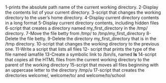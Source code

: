 1-prints the absolute path name of the current working directory.
2-Display the contents list of your current directory.
3-script that changes the working directory to the user’s home directory.
4-Display current directory contents in a long format
5-Display current directory contents, including hidden files
6-script that creates a directory named my_first_directory in the /tmp/ directory.
7-Move the file betty from /tmp/ to /tmp/my_first_directory
8-Delete the file betty.
9-Delete the directory my_first_directory that is in the /tmp directory.
10-script that changes the working directory to the previous one.
11-Write a script that lists all files
12- script that prints the type of the file named iamafile
13-Create a symbolic link to /bin/ls, named __ls__
14-script that copies all the HTML files from the current
 working directory to the parent of the working directory
15-script that moves all files beginning with an uppercase letter to the directory /tmp/u
17-script that creates the directories welcome/, welcome/to/ and welcome/to/school
